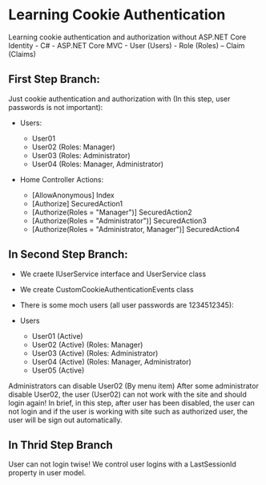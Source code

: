# Learning Cookie Authentication

Learning cookie authentication and authorization without ASP.NET Core Identity - C# - ASP.NET Core MVC - User (Users) - Role (Roles) – Claim (Claims)

## First Step Branch:

Just cookie authentication and authorization with (In this step, user passwords is not important):

* Users:

	* User01
	* User02 (Roles: Manager)
	* User03 (Roles: Administrator)
	* User04 (Roles: Manager, Administrator)

* Home Controller Actions:

	* [AllowAnonymous] Index
	* [Authorize] SecuredAction1
	* [Authorize(Roles = "Manager")] SecuredAction2
	* [Authorize(Roles = "Administrator")] SecuredAction3
	* [Authorize(Roles = "Administrator, Manager")] SecuredAction4

## In Second Step Branch:

* We craete IUserService interface and UserService class
* We create CustomCookieAuthenticationEvents class
* There is some moch users (all user passwords are 1234512345):

* Users
	* User01 (Active)
	* User02 (Active) (Roles: Manager)
	* User03 (Active) (Roles: Administrator)
	* User04 (Active) (Roles: Manager, Administrator)
	* User05 (Active)

Administrators can disable User02 (By menu item)
After some administrator disable User02, the user (User02) can not work with the site and should login again!
In brief, in this step, after user has been disabled, the user can not login and if the user is working with site such as authorized user, the user will be sign out automatically.

## In Thrid Step Branch

User can not login twise! We control user logins with a LastSessionId property in user model. 
